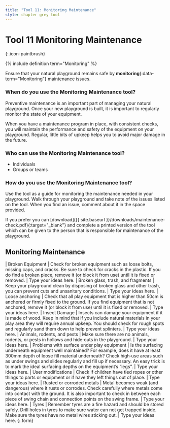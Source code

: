 ```yaml
---
title: "Tool 11: Monitoring Maintenance"
style: chapter grey tool
---
```


# **Tool 11** Monitoring Maintenance
{:.icon-paintbrush}

{% include definition term="Monitoring" %}

Ensure that your natural playground remains safe by **monitoring**{:data-term="Monitoring"} maintenance issues.

### When do you use the Monitoring Maintenance tool?

Preventive maintenance is an important part of managing your natural playground. Once your new playground is built, it is important to regularly monitor the state of your equipment.

When you have a maintenance program in place, with consistent checks, you will maintain the performance and safety of the equipment on your playground. Regular, little bits of upkeep helps you to avoid major damage in the future.

### Who can use the Monitoring Maintenance tool?

-   Individuals
-   Groups or teams

### How do you use the Monitoring Maintenance tool?

Use the tool as a guide for monitoring the maintenance needed in your playground. Walk through your playground and take note of the issues listed on the tool. When you find an issue, comment about it in the space provided.

If you prefer you can [download]({{ site.baseurl }}/downloads/maintenance-check.pdf){:target="_blank"} and complete a printed version of the tool which can be given to the person that is responsible for maintenance of the playground.

## Monitoring Maintenance

| Broken Equipment | Check for broken equipment such as loose bolts, missing caps, and cracks. Be sure to check for cracks in the plastic. If you do find a broken piece, remove it (or block it from use) until it is fixed or removed. | Type your ideas here.
| Broken glass, trash, and fragments | Keep your playground clean by disposing of broken glass and other trash, you can prevent cuts and unsanitary conditions. | Type your ideas here.
| Loose anchoring | Check that all play equipment that is higher than 50cm is anchored or firmly fixed to the ground. If you find equipment that is not anchored, remove it (or block it from use) until it is fixed or removed. | Type your ideas here.
| Insect Damage | Insects can damage your equipment if it is made of wood. Keep in mind that if you include natural materials in your play area they will require annual upkeep. You should check for rough spots and regularly sand them down to help prevent splinters. | Type your ideas here.
| Animals, rodents, and pests | Make sure there are no animals, rodents, or pests in hollows and hide‐outs in the playground. | Type your ideas here.
| Problems with surface under play equipment | Is the surfacing underneath equipment well maintained? For example, does it have at least 300mm depth of loose fill material underneath? Check high‐use areas such as under swings and slides regularly and fill up if necessary. An easy trick is to mark the ideal surfacing depths on the equipment’s “legs”. | Type your ideas here.
| User modifications | Check if children have tied ropes or other things to parts or equipment or if have they left things out of place. | Type your ideas here.
| Rusted or corroded metals | Metal becomes weak (and dangerous) where it rusts or corrodes. Check carefully where metals come into contact with the ground. It is also important to check in between each piece of swing chain and connection points on the swing frame. | Type your ideas here.
| Tyres | Remember tyres are a fire hazard and should be stored safely. Drill holes in tyres to make sure water can not get trapped inside. Make sure the tyres have no metal wires sticking out. | Type your ideas here.
{:.form}
